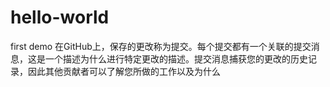 # hello-world
first demo
在GitHub上，保存的更改称为提交。每个提交都有一个关联的提交消息，这是一个描述为什么进行特定更改的描述。提交消息捕获您的更改的历史记录，因此其他贡献者可以了解您所做的工作以及为什么
